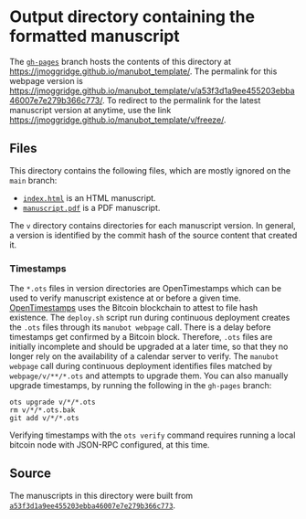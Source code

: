 # Output directory containing the formatted manuscript

The [`gh-pages`](https://github.com/jmoggridge/manubot_template/tree/gh-pages) branch hosts the contents of this directory at <https://jmoggridge.github.io/manubot_template/>.
The permalink for this webpage version is <https://jmoggridge.github.io/manubot_template/v/a53f3d1a9ee455203ebba46007e7e279b366c773/>.
To redirect to the permalink for the latest manuscript version at anytime, use the link <https://jmoggridge.github.io/manubot_template/v/freeze/>.

## Files

This directory contains the following files, which are mostly ignored on the `main` branch:

+ [`index.html`](index.html) is an HTML manuscript.
+ [`manuscript.pdf`](manuscript.pdf) is a PDF manuscript.

The `v` directory contains directories for each manuscript version.
In general, a version is identified by the commit hash of the source content that created it.

### Timestamps

The `*.ots` files in version directories are OpenTimestamps which can be used to verify manuscript existence at or before a given time.
[OpenTimestamps](https://opentimestamps.org/) uses the Bitcoin blockchain to attest to file hash existence.
The `deploy.sh` script run during continuous deployment creates the `.ots` files through its `manubot webpage` call.
There is a delay before timestamps get confirmed by a Bitcoin block.
Therefore, `.ots` files are initially incomplete and should be upgraded at a later time, so that they no longer rely on the availability of a calendar server to verify.
The `manubot webpage` call during continuous deployment identifies files matched by `webpage/v/**/*.ots` and attempts to upgrade them.
You can also manually upgrade timestamps, by running the following in the `gh-pages` branch:

```shell
ots upgrade v/*/*.ots
rm v/*/*.ots.bak
git add v/*/*.ots
```

Verifying timestamps with the `ots verify` command requires running a local bitcoin node with JSON-RPC configured, at this time.

## Source

The manuscripts in this directory were built from
[`a53f3d1a9ee455203ebba46007e7e279b366c773`](https://github.com/jmoggridge/manubot_template/commit/a53f3d1a9ee455203ebba46007e7e279b366c773).
